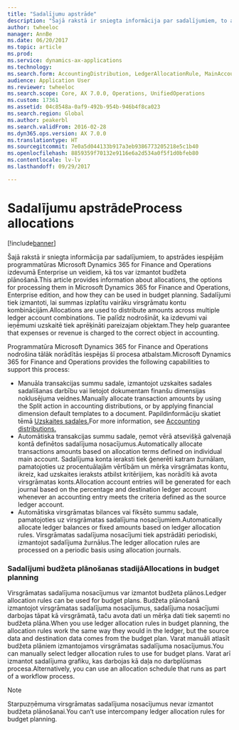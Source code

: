 ```yaml
---
title: "Sadalījumu apstrāde"
description: "Šajā rakstā ir sniegta informācija par sadalījumiem, to apstrādes iespējām programmatūras Microsoft Dynamics 365 for Finance and Operations izdevumā Enterprise un veidiem, kā tos var izmantot budžeta plānošanā. Sadalījumi tiek izmantoti, lai summas izplatītu vairāku virsgrāmatu kontu kombinācijām. Tie palīdz nodrošināt, ka izdevumi vai ieņēmumi uzskaitē tiek aprēķināti pareizajam objektam."
author: twheeloc
manager: AnnBe
ms.date: 06/20/2017
ms.topic: article
ms.prod: 
ms.service: dynamics-ax-applications
ms.technology: 
ms.search.form: AccountingDistribution, LedgerAllocationRule, MainAccount
audience: Application User
ms.reviewer: twheeloc
ms.search.scope: Core, AX 7.0.0, Operations, UnifiedOperations
ms.custom: 17361
ms.assetid: 04c8548a-0af9-492b-954b-946b4f8ca023
ms.search.region: Global
ms.author: peakerbl
ms.search.validFrom: 2016-02-28
ms.dyn365.ops.version: AX 7.0.0
ms.translationtype: HT
ms.sourcegitcommit: 7e0a5d044133b917a3eb9386773205218e5c1b40
ms.openlocfilehash: 8859359f70132e9116e6a2d534a0f5f1d0bfeb80
ms.contentlocale: lv-lv
ms.lasthandoff: 09/29/2017

---
```


# <a name="process-allocations"></a><span data-ttu-id="758dc-105">Sadalījumu apstrāde</span><span class="sxs-lookup"><span data-stu-id="758dc-105">Process allocations</span></span>

[!include[banner](../includes/banner.md)]


<span data-ttu-id="758dc-106">Šajā rakstā ir sniegta informācija par sadalījumiem, to apstrādes iespējām programmatūras Microsoft Dynamics 365 for Finance and Operations izdevumā Enterprise un veidiem, kā tos var izmantot budžeta plānošanā.</span><span class="sxs-lookup"><span data-stu-id="758dc-106">This article provides information about allocations, the options for processing them in Microsoft Dynamics 365 for Finance and Operations, Enterprise edition, and how they can be used in budget planning.</span></span> <span data-ttu-id="758dc-107">Sadalījumi tiek izmantoti, lai summas izplatītu vairāku virsgrāmatu kontu kombinācijām.</span><span class="sxs-lookup"><span data-stu-id="758dc-107">Allocations are used to distribute amounts across multiple ledger account combinations.</span></span> <span data-ttu-id="758dc-108">Tie palīdz nodrošināt, ka izdevumi vai ieņēmumi uzskaitē tiek aprēķināti pareizajam objektam.</span><span class="sxs-lookup"><span data-stu-id="758dc-108">They help guarantee that expenses or revenue is charged to the correct object in accounting.</span></span>

<span data-ttu-id="758dc-109">Programmatūra Microsoft Dynamics 365 for Finance and Operations nodrošina tālāk norādītās iespējas šī procesa atbalstam.</span><span class="sxs-lookup"><span data-stu-id="758dc-109">Microsoft Dynamics 365 for Finance and Operations provides the following capabilities to support this process:</span></span>

-   <span data-ttu-id="758dc-110">Manuāla transakcijas summu sadale, izmantojot uzskaites sadales sadalīšanas darbību vai lietojot dokumentam finanšu dimensijas noklusējuma veidnes.</span><span class="sxs-lookup"><span data-stu-id="758dc-110">Manually allocate transaction amounts by using the Split action in accounting distributions, or by applying financial dimension default templates to a document.</span></span> <span data-ttu-id="758dc-111">Papildinformāciju skatiet tēmā [Uzskaites sadales.](../accounts-payable/accounting-distributions.md)</span><span class="sxs-lookup"><span data-stu-id="758dc-111">For more information, see [Accounting distributions.](../accounts-payable/accounting-distributions.md)</span></span>
-   <span data-ttu-id="758dc-112">Automātiska transakcijas summu sadale, ņemot vērā atsevišķā galvenajā kontā definētos sadalījuma nosacījumus.</span><span class="sxs-lookup"><span data-stu-id="758dc-112">Automatically allocate transactions amounts based on allocation terms defined on individual main account.</span></span> <span data-ttu-id="758dc-113">Sadalījuma konta ieraksti tiek ģenerēti katram žurnālam, pamatojoties uz procentuālajām vērtībām un mērķa virsgrāmatas kontu, ikreiz, kad uzskaites ieraksts atbilst kritērijiem, kas norādīti kā avota virsgrāmatas konts.</span><span class="sxs-lookup"><span data-stu-id="758dc-113">Allocation account entries will be generated for each journal based on the percentage and destination ledger account whenever an accounting entry meets the criteria defined as the source ledger account.</span></span>
-   <span data-ttu-id="758dc-114">Automātiska virsgrāmatas bilances vai fiksēto summu sadale, pamatojoties uz virsgrāmatas sadalījuma nosacījumiem.</span><span class="sxs-lookup"><span data-stu-id="758dc-114">Automatically allocate ledger balances or fixed amounts based on ledger allocation rules.</span></span> <span data-ttu-id="758dc-115">Virsgrāmatas sadalījuma nosacījumi tiek apstrādāti periodiski, izmantojot sadalījuma žurnālus.</span><span class="sxs-lookup"><span data-stu-id="758dc-115">The ledger allocation rules are processed on a periodic basis using allocation journals.</span></span> 

###  <a name="allocations-in-budget-planning"></a><span data-ttu-id="758dc-116">Sadalījumi budžeta plānošanas stadijā</span><span class="sxs-lookup"><span data-stu-id="758dc-116">Allocations in budget planning</span></span>

<span data-ttu-id="758dc-117">Virsgrāmatas sadalījuma nosacījumus var izmantot budžeta plānos.</span><span class="sxs-lookup"><span data-stu-id="758dc-117">Ledger allocation rules can be used for budget plans.</span></span> <span data-ttu-id="758dc-118">Budžeta plānošanā izmantojot virsgrāmatas sadalījuma nosacījumus, sadalījuma nosacījumi darbojas tāpat kā virsgrāmatā, taču avota dati un mērķa dati tiek saņemti no budžeta plāna.</span><span class="sxs-lookup"><span data-stu-id="758dc-118">When you use ledger allocation rules in budget planning, the allocation rules work the same way they would in the ledger, but the source data and destination data comes from the budget plan.</span></span> <span data-ttu-id="758dc-119">Varat manuāli atlasīt budžeta plāniem izmantojamos virsgrāmatas sadalījuma nosacījumus.</span><span class="sxs-lookup"><span data-stu-id="758dc-119">You can manually select ledger allocation rules to use for budget plans.</span></span> <span data-ttu-id="758dc-120">Varat arī izmantot sadalījuma grafiku, kas darbojas kā daļa no darbplūsmas procesa.</span><span class="sxs-lookup"><span data-stu-id="758dc-120">Alternatively, you can use an allocation schedule that runs as part of a workflow process.</span></span>

> [!NOTE]
> <span data-ttu-id="758dc-121">Starpuzņēmuma virsgrāmatas sadalījuma nosacījumus nevar izmantot budžeta plānošanai.</span><span class="sxs-lookup"><span data-stu-id="758dc-121">You can’t use intercompany ledger allocation rules for budget planning.</span></span>






